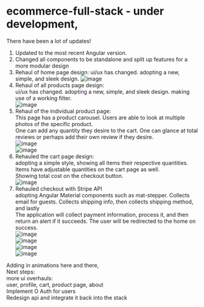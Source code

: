 # ecommerce-full-stack - under development,
There have been a lot of updates!
1. Updated to the most recent Angular version.
2. Changed all components to be standalone and split up features for a more modular design
3. Rehaul of home page design: 
  ui/ux has changed. adopting a new, simple, and sleek design. 
  ![image](https://github.com/user-attachments/assets/3b80fa3a-1d05-4a33-92ab-e588e9a44813)
4. Rehaul of all products page design:<br>
  ui/ux has changed. adopting a new, simple, and sleek design. making use of a working filter.<br>
  ![image](https://github.com/user-attachments/assets/2ab504a1-5c6b-4208-a1d8-de50bd5ceaf6)<br>
5. Rehaul of the individual product page:<br>
   This page has a product carousel. Users are able to look at multiple photos of the specific product.<br>
   One can add any quantity they desire to the cart. One can glance at total reviews or perhaps add their own review if they desire.<br>
   ![image](https://github.com/user-attachments/assets/a66d55e5-b68e-45ae-8eac-ab880d9c9009)<br>
   ![image](https://github.com/user-attachments/assets/87a36d22-c035-4158-90ef-38ddce6e12f6)
6. Rehauled the cart page design: <br>
adopting a simple style, showing all items their respective quantities. Items have adjustable quantities on the cart page as well.<br>
Showing total cost on the checkout button.<br>
![image](https://github.com/user-attachments/assets/b882c9d4-8ef5-4505-b67c-bb307a7330dc)<br>
7. Rehauled checkout with Stripe API<br>
adopting Angular Material components such as mat-stepper. Collects email for guests. Collects shipping info, then collects shipping method, and lastly<br>
The application will collect payment information, process it, and then return an alert if it succeeds. The user will be redirected to the home on success.<br>
![image](https://github.com/user-attachments/assets/589afca9-9d31-480e-b857-96c6108267fc)<br>
![image](https://github.com/user-attachments/assets/528e1d3c-75a9-4b1c-b2eb-0c11f250f652)<br>
![image](https://github.com/user-attachments/assets/30e2b7da-d86b-44c5-b75e-1c982fe28707)<br>
![image](https://github.com/user-attachments/assets/5b750f4c-a119-4d5d-845b-c3ed756fa97e)<br>








  Adding in animations here and there,<br>
Next steps: <br>
more ui overhauls:<br>
  user, profile, cart, product page, about<br>
Implement O Auth for users<br>
Redesign api and integrate it back into the stack
